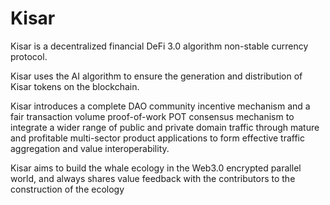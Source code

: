 # Kisar
Kisar is a decentralized financial DeFi 3.0 algorithm non-stable currency protocol.

Kisar uses the AI algorithm to ensure the generation and distribution of Kisar tokens on the blockchain.

Kisar introduces a complete DAO community incentive mechanism and a fair transaction volume proof-of-work 
POT consensus mechanism to integrate a wider range of public and private domain traffic through mature and 
profitable multi-sector product applications to form effective traffic aggregation and value interoperability. 

Kisar aims to build the whale ecology in the Web3.0 encrypted parallel world, and always shares value feedback 
with the contributors to the construction of the ecology



 
